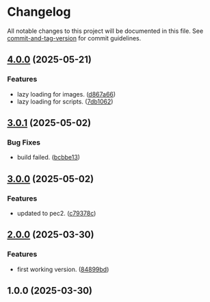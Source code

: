 # Changelog

All notable changes to this project will be documented in this file. See [commit-and-tag-version](https://github.com/absolute-version/commit-and-tag-version) for commit guidelines.

## [4.0.0](https://github.com/lazabaleta/html-css-pec/compare/v3.0.1...v4.0.0) (2025-05-21)


### Features

* lazy loading for images. ([d867a66](https://github.com/lazabaleta/html-css-pec/commit/d867a66676c3740054078707fa0371b77a597747))
* lazy loading for scripts. ([7db1062](https://github.com/lazabaleta/html-css-pec/commit/7db106216420533f4d173d7ec4400a94176cf976))

## [3.0.1](https://github.com/lazabaleta/html-css-pec/compare/v3.0.0...v3.0.1) (2025-05-02)


### Bug Fixes

* build failed. ([bcbbe13](https://github.com/lazabaleta/html-css-pec/commit/bcbbe130cd1a3140699004129fd96154465a03a3))

## [3.0.0](https://github.com/lazabaleta/html-css-pec/compare/v2.0.0...v3.0.0) (2025-05-02)


### Features

* updated to pec2. ([c79378c](https://github.com/lazabaleta/html-css-pec/commit/c79378c8cda00f614305cf78ad136e715991ad94))

## [2.0.0](https://github.com/lazabaleta/html-css-pec/compare/v1.0.0...v2.0.0) (2025-03-30)


### Features

* first working version. ([84899bd](https://github.com/lazabaleta/html-css-pec/commit/84899bd9e2a6c1bd39ea59c58f5f87e73b4cb7a3))

## 1.0.0 (2025-03-30)
